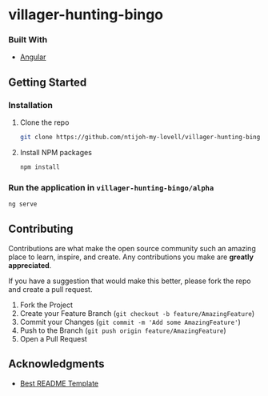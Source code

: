 # villager-hunting-bingo

### Built With
* [Angular](https://angular.io/)

<!-- GETTING STARTED -->
## Getting Started

### Installation

1. Clone the repo
   ```sh
   git clone https://github.com/ntijoh-my-lovell/villager-hunting-bingo
   ```
2. Install NPM packages
   ```sh
   npm install
   ```

### Run the application in ``villager-hunting-bingo/alpha``
   ```sh
   ng serve
   ```

<!-- CONTRIBUTING -->
## Contributing

Contributions are what make the open source community such an amazing place to learn, inspire, and create. Any contributions you make are **greatly appreciated**.

If you have a suggestion that would make this better, please fork the repo and create a pull request.

1. Fork the Project
2. Create your Feature Branch (`git checkout -b feature/AmazingFeature`)
3. Commit your Changes (`git commit -m 'Add some AmazingFeature'`)
4. Push to the Branch (`git push origin feature/AmazingFeature`)
5. Open a Pull Request




<!-- ACKNOWLEDGMENTS -->
## Acknowledgments
* [Best README Template](https://github.com/othneildrew/Best-README-Template/blob/master/README.md)



